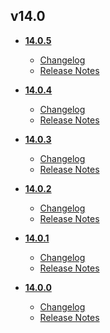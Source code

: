 ## v14.0
* **[14.0.5](14.0.5)**
	* [Changelog](14.0.5/changelog.md)
	* [Release Notes](14.0.5/release_notes.md)

* **[14.0.4](14.0.4)**
	* [Changelog](14.0.4/changelog.md)
	* [Release Notes](14.0.4/release_notes.md)

* **[14.0.3](14.0.3)**
	* [Changelog](14.0.3/changelog.md)
	* [Release Notes](14.0.3/release_notes.md)

* **[14.0.2](14.0.2)**
	* [Changelog](14.0.2/changelog.md)
	* [Release Notes](14.0.2/release_notes.md)

* **[14.0.1](14.0.1)**
	* [Changelog](14.0.1/changelog.md)
	* [Release Notes](14.0.1/release_notes.md)

* **[14.0.0](14.0.0)**
	* [Changelog](14.0.0/changelog.md)
	* [Release Notes](14.0.0/release_notes.md)
